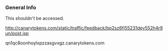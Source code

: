 ### General Info

This shouldn't be accessed.

http://canarytokens.com/static/traffic/feedback/bp2sz6fj55231dey552h4r9un/post.jsp


qn1qc8oonhoylxpzzasgvxgz.canarytokens.com
